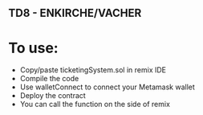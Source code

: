 ## TD8 - ENKIRCHE/VACHER
# To use:
- Copy/paste ticketingSystem.sol in remix IDE
- Compile the code
- Use walletConnect to connect your Metamask wallet
- Deploy the contract 
- You can call the function on the side of remix